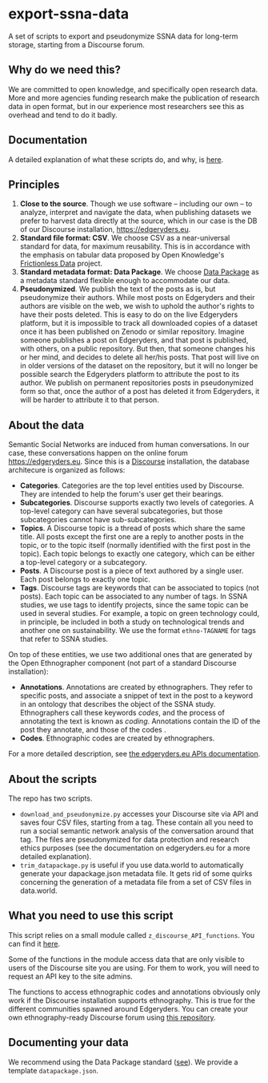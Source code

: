 # export-ssna-data
A set of scripts to export and pseudonymize SSNA data for long-term storage, starting from a Discourse forum. 

## Why do we need this?

We are committed to open knowledge, and specifically open research data. More and more agencies funding research make the publication of research data in open format, but in our experience most researchers see this as overhead and tend to do it badly. 

## Documentation

A detailed explanation of what these scripts do, and why, is [here](https://edgeryders.eu/t/12786).

## Principles

1. **Close to the source**. Though we use software – including our own – to analyze, interpret and navigate the data, when publishing datasets we prefer to harvest data directly at the source, which in our case is the DB of our Discourse installation, https://edgeryders.eu. 
2. **Standard file format: CSV**. We choose CSV as a near-universal standard for data, for maximum reusability. This is in accordance with the emphasis on tabular data proposed by Open Knowledge's [Frictionless Data](https://frictionlessdata.io/specs/) project. 
3. **Standard metadata format: Data Package**. We choose [Data Package](https://datahub.io/docs/data-packages) as a metadata standard flexible enough to accommodate our data.
4. **Pseudonymized**. We publish the text of the posts as is, but pseudonymize their authors. While most posts on Edgeryders and their authors are visible on the web, we wish to uphold the author's rights to have their posts deleted. This is easy to do on the live Edgeryders platform, but it is impossible to track all downloaded copies of a dataset once it has been published on Zenodo or similar repository. Imagine someone publishes a post on Edgeryders, and that post is published, with others, on a public repository. But then, that someone changes his or her mind, and decides to delete all her/his posts. That post will live on in older versions of the dataset on the repository, but it will no longer be possible search the Edgeryders platform to attribute the post to its author.  We publish on permanent repositories posts in pseudonymized form so that, once the author of a post has deleted it from Edgeryders, it will be harder to attribute it to that person. 

## About the data

Semantic Social Networks are induced from human conversations. In our case, these conversations happen on the online forum https://edgeryders.eu. Since this is a [Discourse](https://www.discourse.org/) installation, the database architecure is organized as follows:

* **Categories**. Categories are the top level entities used by Discourse. They are intended to help the forum's user get their bearings.
* **Subcategories**. Discourse supports exactly two levels of categories. A top-level category can have several subcategories, but those subcategories cannot have sub-subcategories. 
* **Topics**. A Discourse topic is a thread of posts which share the same title. All posts except the first one are a reply to another posts in the topic, or to the topic itself (normally identified with the first post in the topic). Each topic belongs to exactly one category, which can be either a top-level category or a subcategory.
* **Posts**. A Discourse post is a piece of text authored by a single user. Each post belongs to exactly one topic.
* **Tags**. Discourse tags are keywords that can be associated to topics (not posts). Each topic can be associated to any number of tags. In SSNA studies, we use tags to identify projects, since the same topic can be used in several studies. For example, a topic on green technology could, in principle, be included in both a study on technological trends and another one on sustainability. We use the format `ethno-TAGNAME` for tags that refer to SSNA studies.

On top of these entities, we use two additional ones that are generated by the Open Ethnographer component (not part of a standard Discourse installation): 

* **Annotations**. Annotations are created by ethnographers. They refer to specific posts, and associate a snippet of text in the post to a keyword in an ontology that describes the object of the SSNA study. Ethnographers call these keywords *codes*, and the process of annotating the text is known as *coding*. Annotations contain the ID of the post they annotate, and those of the codes .
* **Codes**. Ethnographic codes are created by ethnographers. 

For a more detailed description, see [the edgeryders.eu APIs documentation](https://edgeryders.eu/t/using-the-edgeryders-eu-apis/7904).

## About the scripts

The repo has two scripts. 

* `download_and_pseudonymize.py` accesses your Discourse site via API and saves four CSV files, starting from a tag. These contain all you need to run a social semantic network analysis of the conversation around that tag. The files are pseudonymized for data protection and research ethics purposes (see the documentation on edgeryders.eu for a more detailed explanation).
* `trim_datapackage.py` is useful if you use data.world to automatically generate your dapackage.json metadata file. It gets rid of some quirks concerning the generation of a metadata file from a set of CSV files in data.world.


## What you need to use this script

This script relies on a small module called `z_discourse_API_functions`. You can find it [here](https://github.com/edgeryders/network-viz-for-ssna/blob/f68ac966547f4c388b8e5a5999b150cfae29148e/code/python%20scripts/z_discourse_API_functions.py). 

Some of the functions in the module access data that are only visible to users of the Discourse site you are using. For them to work, you will need to request an API key to the site admins. 

The functions to access ethnographic codes and annotations obviously only work if the Discourse installation supports ethnography. This is true for the different communities spawned around Edgeryders. You can create your own ethnography-ready Discourse forum using [this repository](https://github.com/edgeryders/discourse).

## Documenting your data

We recommend using the Data Package standard ([see](https://edgeryders.eu/t/using-the-edgeryders-eu-apis/7904)). We provide a template `datapackage.json`. 